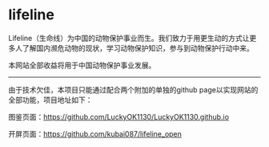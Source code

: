 # lifeline
Lifeline（生命线）为中国的动物保护事业而生。我们致力于用更生动的方式让更多人了解国内濒危动物的现状，学习动物保护知识，参与到动物保护行动中来。

本网站全部收益将用于中国动物保护事业发展。

---
由于技术欠佳，本项目只能通过配合两个附加的单独的github page以实现网站的全部功能，项目地址如下：

图鉴页面：https://github.com/LuckyOK1130/LuckyOK1130.github.io

开屏页面：https://github.com/kubai087/lifeline_open

